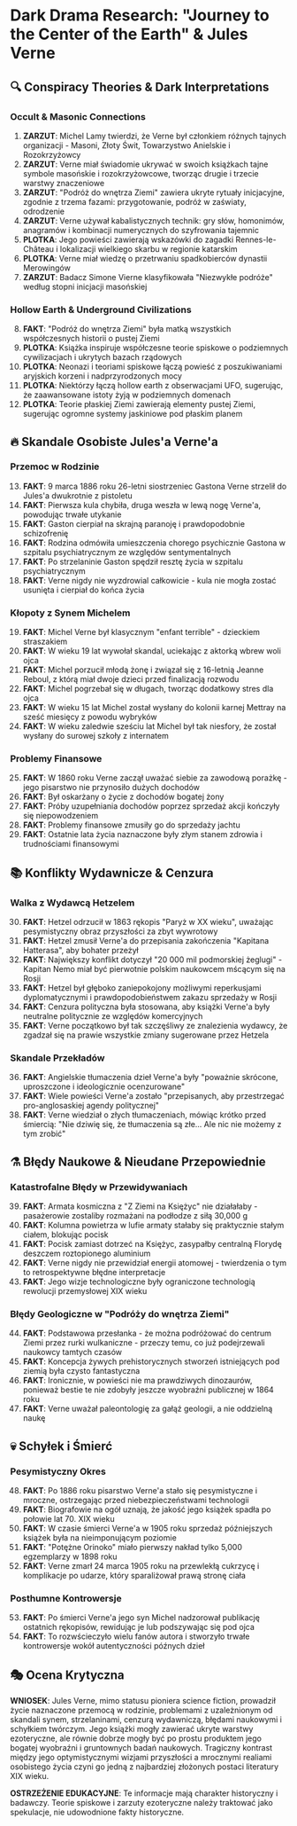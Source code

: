 # Dark Drama Research: "Journey to the Center of the Earth" & Jules Verne

## 🔍 Conspiracy Theories & Dark Interpretations

### Occult & Masonic Connections
1. **ZARZUT**: Michel Lamy twierdzi, że Verne był członkiem różnych tajnych organizacji - Masoni, Złoty Świt, Towarzystwo Anielskie i Rozokrzyżowcy
2. **ZARZUT**: Verne miał świadomie ukrywać w swoich książkach tajne symbole masońskie i rozokrzyżowcowe, tworząc drugie i trzecie warstwy znaczeniowe
3. **ZARZUT**: "Podróż do wnętrza Ziemi" zawiera ukryte rytuały inicjacyjne, zgodnie z trzema fazami: przygotowanie, podróż w zaświaty, odrodzenie
4. **ZARZUT**: Verne używał kabalistycznych technik: gry słów, homonimów, anagramów i kombinacji numerycznych do szyfrowania tajemnic
5. **PLOTKA**: Jego powieści zawierają wskazówki do zagadki Rennes-le-Château i lokalizacji wielkiego skarbu w regionie katarskim
6. **PLOTKA**: Verne miał wiedzę o przetrwaniu spadkobierców dynastii Merowingów
7. **ZARZUT**: Badacz Simone Vierne klasyfikowała "Niezwykłe podróże" według stopni inicjacji masońskiej

### Hollow Earth & Underground Civilizations
8. **FAKT**: "Podróż do wnętrza Ziemi" była matką wszystkich współczesnych historii o pustej Ziemi
9. **PLOTKA**: Książka inspiruje współczesne teorie spiskowe o podziemnych cywilizacjach i ukrytych bazach rządowych
10. **PLOTKA**: Neonazi i teoriami spiskowe łączą powieść z poszukiwaniami aryjskich korzeni i nadprzyrodzonych mocy
11. **PLOTKA**: Niektórzy łączą hollow earth z obserwacjami UFO, sugerując, że zaawansowane istoty żyją w podziemnych domenach
12. **PLOTKA**: Teorie płaskiej Ziemi zawierają elementy pustej Ziemi, sugerując ogromne systemy jaskiniowe pod płaskim planem

## 🔥 Skandale Osobiste Jules'a Verne'a

### Przemoc w Rodzinie
13. **FAKT**: 9 marca 1886 roku 26-letni siostrzeniec Gastona Verne strzelił do Jules'a dwukrotnie z pistoletu
14. **FAKT**: Pierwsza kula chybiła, druga weszła w lewą nogę Verne'a, powodując trwałe utykanie
15. **FAKT**: Gaston cierpiał na skrajną paranoję i prawdopodobnie schizofrenię
16. **FAKT**: Rodzina odmówiła umieszczenia chorego psychicznie Gastona w szpitalu psychiatrycznym ze względów sentymentalnych
17. **FAKT**: Po strzelaninie Gaston spędził resztę życia w szpitalu psychiatrycznym
18. **FAKT**: Verne nigdy nie wyzdrowial całkowicie - kula nie mogła zostać usunięta i cierpiał do końca życia

### Kłopoty z Synem Michelem
19. **FAKT**: Michel Verne był klasycznym "enfant terrible" - dzieckiem straszakiem
20. **FAKT**: W wieku 19 lat wywołał skandal, uciekając z aktorką wbrew woli ojca
21. **FAKT**: Michel porzucił młodą żonę i związał się z 16-letnią Jeanne Reboul, z którą miał dwoje dzieci przed finalizacją rozwodu
22. **FAKT**: Michel pogrzebał się w długach, tworząc dodatkowy stres dla ojca
23. **FAKT**: W wieku 15 lat Michel został wysłany do kolonii karnej Mettray na sześć miesięcy z powodu wybryków
24. **FAKT**: W wieku zaledwie sześciu lat Michel był tak niesfory, że został wysłany do surowej szkoły z internatem

### Problemy Finansowe
25. **FAKT**: W 1860 roku Verne zaczął uważać siebie za zawodową porażkę - jego pisarstwo nie przynosiło dużych dochodów
26. **FAKT**: Był oskarżany o życie z dochodów bogatej żony
27. **FAKT**: Próby uzupełniania dochodów poprzez sprzedaż akcji kończyły się niepowodzeniem
28. **FAKT**: Problemy finansowe zmusiły go do sprzedaży jachtu
29. **FAKT**: Ostatnie lata życia naznaczone były złym stanem zdrowia i trudnościami finansowymi

## 📚 Konflikty Wydawnicze & Cenzura

### Walka z Wydawcą Hetzelem
30. **FAKT**: Hetzel odrzucił w 1863 rękopis "Paryż w XX wieku", uważając pesymistyczny obraz przyszłości za zbyt wywrotowy
31. **FAKT**: Hetzel zmusił Verne'a do przepisania zakończenia "Kapitana Hatterasa", aby bohater przeżył
32. **FAKT**: Największy konflikt dotyczył "20 000 mil podmorskiej żeglugi" - Kapitan Nemo miał być pierwotnie polskim naukowcem mścącym się na Rosji
33. **FAKT**: Hetzel był głęboko zaniepokojony możliwymi reperkusjami dyplomatycznymi i prawdopodobieństwem zakazu sprzedaży w Rosji
34. **FAKT**: Cenzura polityczna była stosowana, aby książki Verne'a były neutralne politycznie ze względów komercyjnych
35. **FAKT**: Verne początkowo był tak szczęśliwy ze znalezienia wydawcy, że zgadzał się na prawie wszystkie zmiany sugerowane przez Hetzela

### Skandale Przekładów
36. **FAKT**: Angielskie tłumaczenia dzieł Verne'a były "poważnie skrócone, uproszczone i ideologicznie ocenzurowane"
37. **FAKT**: Wiele powieści Verne'a zostało "przepisanych, aby przestrzegać pro-anglosaskiej agendy politycznej"
38. **FAKT**: Verne wiedział o złych tłumaczeniach, mówiąc krótko przed śmiercią: "Nie dziwię się, że tłumaczenia są złe... Ale nic nie możemy z tym zrobić"

## ⚗️ Błędy Naukowe & Nieudane Przepowiednie

### Katastrofalne Błędy w Przewidywaniach
39. **FAKT**: Armata kosmiczna z "Z Ziemi na Księżyc" nie działałaby - pasażerowie zostaliby rozmażani na podłodze z siłą 30,000 g
40. **FAKT**: Kolumna powietrza w lufie armaty stałaby się praktycznie stałym ciałem, blokując pocisk
41. **FAKT**: Pocisk zamiast dotrzeć na Księżyc, zasypałby centralną Florydę deszczem roztopionego aluminium
42. **FAKT**: Verne nigdy nie przewidział energii atomowej - twierdzenia o tym to retrospektywne błędne interpretacje
43. **FAKT**: Jego wizje technologiczne były ograniczone technologią rewolucji przemysłowej XIX wieku

### Błędy Geologiczne w "Podróży do wnętrza Ziemi"
44. **FAKT**: Podstawowa przesłanka - że można podróżować do centrum Ziemi przez rurki wulkaniczne - przeczy temu, co już podejrzewali naukowcy tamtych czasów
45. **FAKT**: Koncepcja żywych prehistorycznych stworzeń istniejących pod ziemią była czysto fantastyczna
46. **FAKT**: Ironicznie, w powieści nie ma prawdziwych dinozaurów, ponieważ bestie te nie zdobyły jeszcze wyobraźni publicznej w 1864 roku
47. **FAKT**: Verne uważał paleontologię za gałąź geologii, a nie oddzielną naukę

## 💀 Schyłek i Śmierć

### Pesymistyczny Okres
48. **FAKT**: Po 1886 roku pisarstwo Verne'a stało się pesymistyczne i mroczne, ostrzegając przed niebezpieczeństwami technologii
49. **FAKT**: Biografowie na ogół uznają, że jakość jego książek spadła po połowie lat 70. XIX wieku
50. **FAKT**: W czasie śmierci Verne'a w 1905 roku sprzedaż późniejszych książek była na nieimponującym poziomie
51. **FAKT**: "Potężne Orinoko" miało pierwszy nakład tylko 5,000 egzemplarzy w 1898 roku
52. **FAKT**: Verne zmarł 24 marca 1905 roku na przewlekłą cukrzycę i komplikacje po udarze, który sparaliżował prawą stronę ciała

### Posthumne Kontrowersje
53. **FAKT**: Po śmierci Verne'a jego syn Michel nadzorował publikację ostatnich rękopisów, rewidując je lub podszywając się pod ojca
54. **FAKT**: To rozwścieczyło wielu fanów autora i stworzyło trwałe kontrowersje wokół autentyczności późnych dzieł

## 🎭 Ocena Krytyczna

**WNIOSEK**: Jules Verne, mimo statusu pioniera science fiction, prowadził życie naznaczone przemocą w rodzinie, problemami z uzależnionym od skandali synem, strzelaninami, cenzurą wydawniczą, błędami naukowymi i schyłkiem twórczym. Jego książki mogły zawierać ukryte warstwy ezoteryczne, ale równie dobrze mogły być po prostu produktem jego bogatej wyobraźni i gruntownych badań naukowych. Tragiczny kontrast między jego optymistycznymi wizjami przyszłości a mrocznymi realiami osobistego życia czyni go jedną z najbardziej złożonych postaci literatury XIX wieku.

**OSTRZEŻENIE EDUKACYJNE**: Te informacje mają charakter historyczny i badawczy. Teorie spiskowe i zarzuty ezoteryczne należy traktować jako spekulacje, nie udowodnione fakty historyczne.